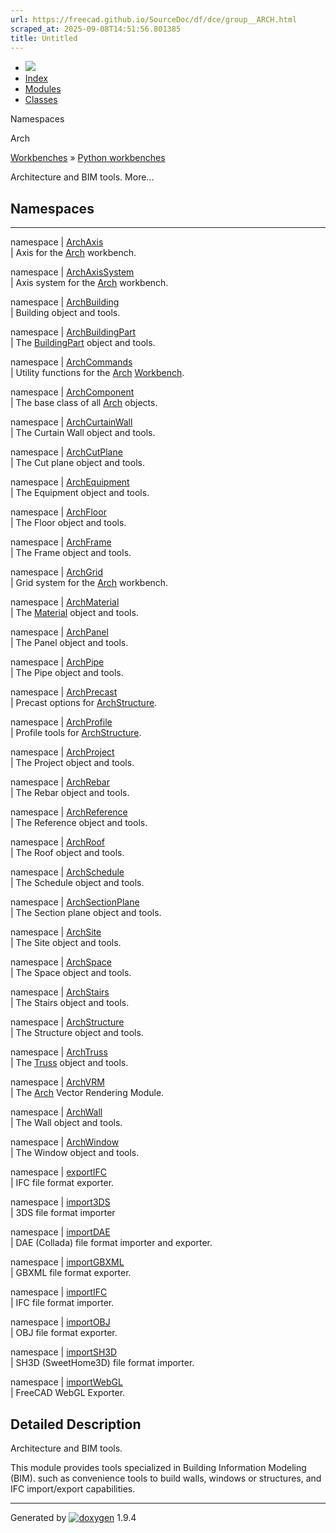 ```yaml
---
url: https://freecad.github.io/SourceDoc/df/dce/group__ARCH.html
scraped_at: 2025-09-08T14:51:56.801385
title: Untitled
---
```


  * [ ![](https://www.freecad.org/svg/logo-freecad.svg) ](https://freecadweb.org "FreeCAD")
  * [Index](../../index.html "Index")
  * [Modules](../../modules.html "Modules list")
  * [Classes](../../annotated.html "Annotated list")

Namespaces

Arch

[Workbenches](../../d2/df2/group__WORKBENCHES.html) » [Python
workbenches](../../d1/d82/group__PYTHONWORKBENCHES.html)

Architecture and BIM tools. More...

##  Namespaces  
  
---  
namespace | [ArchAxis](../../db/d0d/namespaceArchAxis.html)  
| Axis for the [Arch](../../df/dc6/namespaceArch.html) workbench.  
  
namespace | [ArchAxisSystem](../../d2/dbb/namespaceArchAxisSystem.html)  
| Axis system for the [Arch](../../df/dc6/namespaceArch.html) workbench.  
  
namespace | [ArchBuilding](../../d8/def/namespaceArchBuilding.html)  
| Building object and tools.  
  
namespace | [ArchBuildingPart](../../d7/dc5/namespaceArchBuildingPart.html)  
| The [BuildingPart](../../d2/def/classArchBuildingPart_1_1BuildingPart.html)
object and tools.  
  
namespace | [ArchCommands](../../d4/d52/namespaceArchCommands.html)  
| Utility functions for the [Arch](../../df/dc6/namespaceArch.html)
[Workbench](../../da/d26/classWorkbench.html).  
  
namespace | [ArchComponent](../../da/d62/namespaceArchComponent.html)  
| The base class of all [Arch](../../df/dc6/namespaceArch.html) objects.  
  
namespace | [ArchCurtainWall](../../d7/dd3/namespaceArchCurtainWall.html)  
| The Curtain Wall object and tools.  
  
namespace | [ArchCutPlane](../../d5/da7/namespaceArchCutPlane.html)  
| The Cut plane object and tools.  
  
namespace | [ArchEquipment](../../db/d00/namespaceArchEquipment.html)  
| The Equipment object and tools.  
  
namespace | [ArchFloor](../../df/d16/namespaceArchFloor.html)  
| The Floor object and tools.  
  
namespace | [ArchFrame](../../d8/db6/namespaceArchFrame.html)  
| The Frame object and tools.  
  
namespace | [ArchGrid](../../d7/d70/namespaceArchGrid.html)  
| Grid system for the [Arch](../../df/dc6/namespaceArch.html) workbench.  
  
namespace | [ArchMaterial](../../dc/d52/namespaceArchMaterial.html)  
| The [Material](../../d0/dc3/namespaceMaterial.html) object and tools.  
  
namespace | [ArchPanel](../../df/d76/namespaceArchPanel.html)  
| The Panel object and tools.  
  
namespace | [ArchPipe](../../de/d7d/namespaceArchPipe.html)  
| The Pipe object and tools.  
  
namespace | [ArchPrecast](../../d1/d76/namespaceArchPrecast.html)  
| Precast options for [ArchStructure](../../d3/d32/namespaceArchStructure.html
"The Structure object and tools.").  
  
namespace | [ArchProfile](../../df/dee/namespaceArchProfile.html)  
| Profile tools for [ArchStructure](../../d3/d32/namespaceArchStructure.html
"The Structure object and tools.").  
  
namespace | [ArchProject](../../dd/dfa/namespaceArchProject.html)  
| The Project object and tools.  
  
namespace | [ArchRebar](../../dd/de9/namespaceArchRebar.html)  
| The Rebar object and tools.  
  
namespace | [ArchReference](../../d9/d3e/namespaceArchReference.html)  
| The Reference object and tools.  
  
namespace | [ArchRoof](../../d4/d2a/namespaceArchRoof.html)  
| The Roof object and tools.  
  
namespace | [ArchSchedule](../../dd/da0/namespaceArchSchedule.html)  
| The Schedule object and tools.  
  
namespace | [ArchSectionPlane](../../d8/d49/namespaceArchSectionPlane.html)  
| The Section plane object and tools.  
  
namespace | [ArchSite](../../de/ddf/namespaceArchSite.html)  
| The Site object and tools.  
  
namespace | [ArchSpace](../../d8/d6a/namespaceArchSpace.html)  
| The Space object and tools.  
  
namespace | [ArchStairs](../../dc/d06/namespaceArchStairs.html)  
| The Stairs object and tools.  
  
namespace | [ArchStructure](../../d3/d32/namespaceArchStructure.html)  
| The Structure object and tools.  
  
namespace | [ArchTruss](../../d5/d20/namespaceArchTruss.html)  
| The [Truss](../../d9/d6f/classArchTruss_1_1Truss.html) object and tools.  
  
namespace | [ArchVRM](../../df/d1d/namespaceArchVRM.html)  
| The [Arch](../../df/dc6/namespaceArch.html) Vector Rendering Module.  
  
namespace | [ArchWall](../../d2/d8e/namespaceArchWall.html)  
| The Wall object and tools.  
  
namespace | [ArchWindow](../../d3/db7/namespaceArchWindow.html)  
| The Window object and tools.  
  
namespace | [exportIFC](../../d8/d5d/namespaceexportIFC.html)  
| IFC file format exporter.  
  
namespace | [import3DS](../../df/df6/namespaceimport3DS.html)  
| 3DS file format importer  
  
namespace | [importDAE](../../dd/d88/namespaceimportDAE.html)  
| DAE (Collada) file format importer and exporter.  
  
namespace | [importGBXML](../../d2/d80/namespaceimportGBXML.html)  
| GBXML file format exporter.  
  
namespace | [importIFC](../../d4/d4b/namespaceimportIFC.html)  
| IFC file format importer.  
  
namespace | [importOBJ](../../d6/dbc/namespaceimportOBJ.html)  
| OBJ file format exporter.  
  
namespace | [importSH3D](../../dc/d35/namespaceimportSH3D.html)  
| SH3D (SweetHome3D) file format importer.  
  
namespace | [importWebGL](../../d9/d7c/namespaceimportWebGL.html)  
| FreeCAD WebGL Exporter.  
  
  
## Detailed Description

Architecture and BIM tools.

This module provides tools specialized in Building Information Modeling (BIM).
such as convenience tools to build walls, windows or structures, and IFC
import/export capabilities.

* * *

Generated by
[![doxygen](../../doxygen.svg)](https://www.doxygen.org/index.html) 1.9.4


